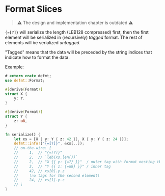 # Format Slices

> ⚠️ The design and implementation chapter is outdated ⚠️

`{=[?]}` will serialize the length (LEB128 compressed) first, then the first element will be serialized in (recursively) *tagged* format. The rest of elements will be serialized *untagged*.

"Tagged" means that the data will be preceded by the string indices that indicate how to format the data.

Example:

``` rust
# extern crate defmt;
use defmt::Format;

#[derive(Format)]
struct X {
    y: Y,
}

#[derive(Format)]
struct Y {
    z: u8,
}

fn serialize() {
    let xs = [X { y: Y { z: 42 }}, X { y: Y { z: 24 }}];
    defmt::info!("{=[?]}", &xs[..]);
    // on-the-wire: [
    //     1,  // "{=[?]}"
    //     2,  // `leb(xs.len())`
    //     2,  // "X {{ y: {=?} }}"  / outer tag with format nesting through `=?`
    //     3,  // "Y {{ z: {=u8} }}" / inner tag
    //     42, // xs[0].y.z
    //     (no tags for the second element)
    //     24, // xs[1].y.z
    // ]
}
```
